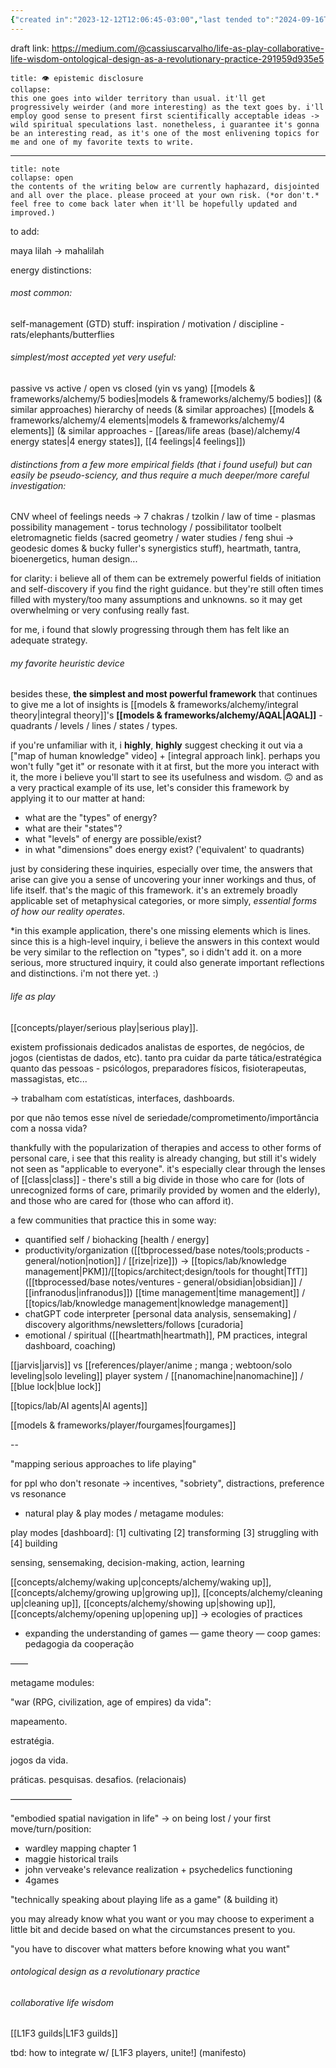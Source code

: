 ```yaml
---
{"created in":"2023-12-12T12:06:45-03:00","last tended to":"2024-09-16T15:26:24-03:00","dg-publish":true,"aliases":["🕹 energy management, life as play"],"permalink":"/core-essays/life-as-play-energy-management-collaborative-life-wisdom-and-ontological-design-as-systemic-responses/","dgPassFrontmatter":true,"created":"2023-12-12T12:06:45.872-03:00","updated":"2024-09-16T15:26:47.980-03:00"}
---
```


draft link: https://medium.com/@cassiuscarvalho/life-as-play-collaborative-life-wisdom-ontological-design-as-a-revolutionary-practice-291959d935e5

```ad-info
title: 👁 epistemic disclosure
collapse:
this one goes into wilder territory than usual. it'll get progressively weirder (and more interesting) as the text goes by. i'll employ good sense to present first scientifically acceptable ideas -> wild spiritual speculations last. nonetheless, i guarantee it's gonna be an interesting read, as it's one of the most enlivening topics for me and one of my favorite texts to write.
```

---
```ad-warning
title: note
collapse: open
the contents of the writing below are currently haphazard, disjointed and all over the place. please proceed at your own risk. (*or don't.* feel free to come back later when it'll be hopefully updated and improved.)
```

to add:

maya
lilah -> mahalilah

energy distinctions:

###### most common:

self-management (GTD) stuff:
inspiration / motivation / discipline - rats/elephants/butterflies

###### simplest/most accepted yet very useful:
passive vs active / open vs closed (yin vs yang)
[[models & frameworks/alchemy/5 bodies\|models & frameworks/alchemy/5 bodies]] (& similar approaches)
hierarchy of needs (& similar approaches)
[[models & frameworks/alchemy/4 elements\|models & frameworks/alchemy/4 elements]] (& similar approaches - [[areas/life areas (base)/alchemy/4 energy states\|4 energy states]], [[4 feelings\|4 feelings]])

###### distinctions from a few more empirical fields (that i found useful) but can easily be pseudo-sciency, and thus require a much deeper/more careful investigation:

CNV wheel of feelings 
needs -> 7 chakras / tzolkin / law of time - plasmas
possibility management - torus technology / possibilitator toolbelt
eletromagnetic fields (sacred geometry / water studies / feng shui -> geodesic domes & bucky fuller's synergistics stuff), heartmath, tantra, bioenergetics, human design...

for clarity: i believe all of them can be extremely powerful fields of initiation and self-discovery if you find the right guidance. but they're still often times filled with mystery/too many assumptions and unknowns. so it may get overwhelming or very confusing really fast.

for me, i found that slowly progressing through them has felt like an adequate strategy.

###### my favorite heuristic device

besides these, **the simplest and most powerful framework** that continues to give me a lot of insights is [[models & frameworks/alchemy/integral theory\|integral theory]]'s **[[models & frameworks/alchemy/AQAL\|AQAL]]** - quadrants / levels / lines / states / types.

if you're unfamiliar with it, i **highly**, **highly** suggest checking it out via a ["map of human knowledge" video] + [integral approach link]. perhaps you won't fully "get it" or resonate with it at first, but the more you interact with it, the more i believe you'll start to see its usefulness and wisdom. 🙃 and as a very practical example of its use, let's consider this framework by applying it to our matter at hand:

- what are the "types" of energy?
- what are their "states"?
- what "levels" of energy are possible/exist?
- in what "dimensions" does energy exist? ('equivalent' to quadrants)

just by considering these inquiries, especially over time, the answers that arise can give you a sense of uncovering your inner workings and thus, of life itself. that's the magic of this framework. it's an extremely broadly applicable set of metaphysical categories, or more simply, *essential forms of how our reality operates*.

*in this example application, there's one missing elements which is lines. since this is a high-level inquiry, i believe the answers in this context would be very similar to the reflection on "types", so i didn't add it. on a more serious, more structured inquiry, it could also generate important reflections and distinctions. i'm not there yet. :)

###### life as play

[[concepts/player/serious play\|serious play]].

existem profissionais dedicados analistas de esportes, de negócios, de jogos (cientistas de dados, etc). tanto pra cuidar da parte tática/estratégica quanto das pessoas - psicólogos, preparadores físicos, fisioterapeutas, massagistas, etc...

-> trabalham com estatísticas, interfaces, dashboards.

por que não temos esse nível de seriedade/comprometimento/importância com a nossa vida?

thankfully with the popularization of therapies and access to other forms of personal care, i see that this reality is already changing, but still it's widely not seen as "applicable to everyone". it's especially clear through the lenses of [[class\|class]] - there's still a big divide in those who care for (lots of unrecognized forms of care, primarily provided by women and the elderly), and those who are cared for (those who can afford it).

a few communities that practice this in some way:
- quantified self / biohacking [health / energy]
- productivity/organization ([[tbprocessed/base notes/tools;products - general/notion\|notion]] / [[rize\|rize]]) -> [[topics/lab/knowledge management\|PKM]]/[[topics/architect;design/tools for thought\|TfT]] ([[tbprocessed/base notes/ventures - general/obsidian\|obsidian]] / [[infranodus\|infranodus]]) [[time management\|time management]] / [[topics/lab/knowledge management\|knowledge management]]
- chatGPT code interpreter [personal data analysis, sensemaking] / discovery algorithms/newsletters/follows [curadoria]
- emotional / spiritual ([[heartmath\|heartmath]], PM practices, integral dashboard, coaching)

[[jarvis\|jarvis]] vs [[references/player/anime ; manga ; webtoon/solo leveling\|solo leveling]] player system / [[nanomachine\|nanomachine]] / [[blue lock\|blue lock]] 

[[topics/lab/AI agents\|AI agents]]

[[models & frameworks/player/fourgames\|fourgames]]

--

"mapping serious approaches to life playing"

for ppl who don't resonate -> incentives, "sobriety", distractions, preference vs resonance

- natural play & play modes / metagame modules:

play modes [dashboard]:
[1] cultivating
[2] transforming
[3] struggling with
[4] building

sensing, sensemaking, decision-making, action, learning

[[concepts/alchemy/waking up\|concepts/alchemy/waking up]], [[concepts/alchemy/growing up\|growing up]], [[concepts/alchemy/cleaning up\|cleaning up]], [[concepts/alchemy/showing up\|showing up]], [[concepts/alchemy/opening up\|opening up]] -> ecologies of practices

- expanding the  understanding of games
— game theory
— coop games: pedagogia da cooperação

——

metagame modules:

"war (RPG, civilization, age of empires) da vida":

mapeamento.

estratégia.

jogos da vida.

práticas. pesquisas. desafios.
(relacionais)

———————

"embodied spatial navigation in life" -> on being lost / your first move/turn/position:

- wardley mapping chapter 1
- maggie historical trails
- john verveake's relevance realization + psychedelics functioning
- 4games

"technically speaking about playing life as a game" (& building it)

you may already know what you want or you may choose to experiment a little bit and decide based on what the circumstances present to you.

"you have to discover what matters before knowing what you want"

###### ontological design as a revolutionary practice



###### collaborative life wisdom

[[L1F3 guilds\|L1F3 guilds]]


tbd: how to integrate w/ [L1F3 players, unite!] (manifesto)